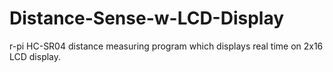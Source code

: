 # Distance-Sense-w-LCD-Display
r-pi HC-SR04 distance measuring program which displays real time on 2x16 LCD display.
